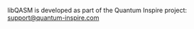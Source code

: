 libQASM is developed as part of the Quantum Inspire project:
[support@quantum-inspire.com](mailto:"support@quantum-inspire.com")

